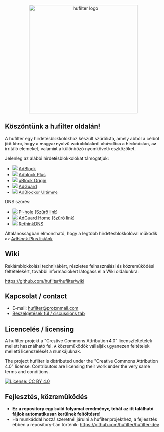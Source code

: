&nbsp;
<p align="center">
  <img src="https://raw.githubusercontent.com/hufilter/hufilter-dev/master/assets/hufilter_logo.png" width="350px" alt="hufilter logo" />
</p>

## Köszöntünk a hufilter oldalán!

A hufilter egy hirdetésblokkolókhoz készült szűrőlista, amely abból a célból jött létre, hogy a magyar nyelvű weboldalakról eltávolítsa a hirdetésket, az irritáló elemeket, valamint a különböző nyomkövető eszközöket.

Jelenleg az alábbi hirdetésblokkolókat támogatjuk:
* ![](https://i.ibb.co/wy0Xqjm/ab.png) [AdBlock](https://getadblock.com/)
* ![](https://i.ibb.co/VWkXHfW/abp.png) [Adblock Plus](https://adblockplus.org)
* ![](https://i.ibb.co/MskKKGZ/ublock.png) [uBlock Origin](https://github.com/gorhill/uBlock)
* ![](https://i.ibb.co/rch274D/adguard.png) [AdGuard](https://adguard.com)
* ![](https://i.ibb.co/P57DX8R/ad-ultimate.png) [AdBlocker Ultimate](https://adblockultimate.net/)

DNS szűrés:
* ![](https://i.ibb.co/qmmnw2Q/pihole.png) [Pi-hole](https://pi-hole.net/) ([Szűrő link](https://raw.githubusercontent.com/hufilter/hufilter/master/hufilter-dns.txt))
* ![](https://i.ibb.co/rch274D/adguard.png) [AdGuard Home](https://adguard.com/en/adguard-home/overview.html) ([Szűrő link](https://raw.githubusercontent.com/hufilter/hufilter/master/hufilter-dns.txt))
* ![](https://i.ibb.co/9YZqry9/rethinkdns.png) [RethinkDNS](https://github.com/celzero/rethink-app)

Általánosságban elmondható, hogy a legtöbb hirdetésblokkolóval működik az [Adblock Plus listánk](https://raw.githubusercontent.com/hufilter/hufilter/master/hufilter.txt).

## Wiki
Reklámblokkolási technikákért, részletes felhasználási és közreműködési feltételekért, további információkért látogass el a Wiki oldalunkra:

https://github.com/hufilter/hufilter/wiki

## Kapcsolat / contact
- E-mail: [hufilter@protonmail.com](mailto:hufilter@protonmail.com)
- [Beszélgetések fül / discussions tab](https://github.com/hufilter/hufilter/discussions)

## Licencelés / licensing
A hufilter projekt a "Creative Commons Attribution 4.0" licenszfeltételek mellett használható fel. 
A közreműködők vállalják ugyanezen feltételek melletti licenszelését a munkájuknak.

The project hufilter is distributed under the "Creative Commons Attribution 4.0" license. 
Contributors are licensing their work under the very same terms and conditions.

[![License: CC BY 4.0](https://img.shields.io/badge/License-CC%20BY%204.0-lightgrey.svg)](https://creativecommons.org/licenses/by/4.0/)

## Fejlesztés, közreműködés
- **Ez a repository egy build folyamat eredménye, tehát az itt található fájlok automatikusan kerülnek feltöltésre!** 
- Ha munkáddal hozzá szeretnél járulni a hufilter projekthez, a fejlesztés ebben a repository-ban történik:
https://github.com/hufilter/hufilter-dev
